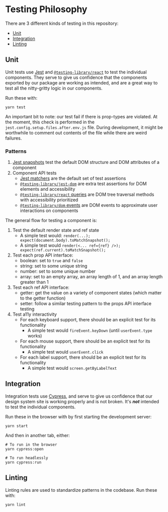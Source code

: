 # Testing Philosophy

There are 3 different kinds of testing in this repository:

- [Unit](#unit)
- [Integration](#integration)
- [Linting](#linting)

## Unit

Unit tests use [Jest](https://jestjs.io/) and [`@testing-library/react`](https://testing-library.com/docs/react-testing-library/intro) to test the individual components. They serve to give us confidence that the components exported by our package are working as intended, and are a great way to test all the nitty-gritty logic in our components.

Run these with:

```
yarn test
```

An important bit to note: our test fail if there is prop-types are violated.
At the moment, this check is performed in the `jest.config.setup.files.after.env.js` file.
During development, it might be worthwhile to comment out contents of the file while there are weird failures.

### Patterns

1. [Jest snapshots](https://jestjs.io/docs/en/snapshot-testing) test the default DOM structure and DOM attributes of a component
2. Component API tests
    - [Jest matchers](https://jestjs.io/docs/en/expect) are the default set of test assertions
    - [`@testing-library/jest-dom`](https://github.com/testing-library/jest-dom#table-of-contents) are extra test assertions for DOM elements and accessibility
    - [`@testing-library/react` queries](https://testing-library.com/docs/guide-which-query) are DOM tree traversal methods with accessibility prioritized
    - [`@testing-library/dom` events](https://github.com/testing-library/dom-testing-library/blob/master/src/events.js) are DOM events to approximate user interactions on components

The general flow for testing a component is:

1. Test the default render state and ref state
    - A simple test would: `render(...); expect(document.body).toMatchSnapshot();`
    - A simple test would `render(<... ref={ref} />); expect(ref.current).toMatchSnapshot();`
1. Test each prop API interface:
    - boolean: set to `true` and `false`
    - string: set to some unique string
    - number: set to some unique number
    - array: set to an empty array, an array length of 1, and an array length greater than 1
1. Test each ref API interface:
    - getter: get the value on a variety of component states (which matter to the getter function)
    - setter: follow a similar testing pattern to the props API interface testing
1. Test a11y interactivity
    - For each keyboard support, there should be an explicit test for its functionality
        - A simple test would `fireEvent.keyDown` (until `userEvent.type` works)
    - For each mouse support, there should be an explicit test for its functionality
        - A simple test would `userEvent.click`
    - For each label support, there should be an explicit test for its functionality
        - A simple test would `screen.getByLabelText`

## Integration

Integration tests use [Cypress](https://www.cypress.io/), and serve to give us confidence that our design system site is working properly and is not broken. It's **_not_** intended to test the individual components.

Run these in the browser with by first starting the development server:

```
yarn start
```

And then in another tab, either:

```
# To run in the browser
yarn cypress:open

# To run headlessly
yarn cypress:run
```

## Linting

Linting rules are used to standardize patterns in the codebase. Run these with:

```
yarn lint
```
